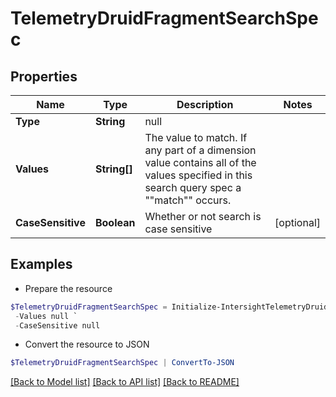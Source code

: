 # TelemetryDruidFragmentSearchSpec
## Properties

Name | Type | Description | Notes
------------ | ------------- | ------------- | -------------
**Type** | **String** | null | 
**Values** | **String[]** | The value to match.  If any part of a dimension value contains all of the values specified in this search query spec a &quot;&quot;match&quot;&quot; occurs. | 
**CaseSensitive** | **Boolean** | Whether or not search is case sensitive | [optional] 

## Examples

- Prepare the resource
```powershell
$TelemetryDruidFragmentSearchSpec = Initialize-IntersightTelemetryDruidFragmentSearchSpec  -Type null `
 -Values null `
 -CaseSensitive null
```

- Convert the resource to JSON
```powershell
$TelemetryDruidFragmentSearchSpec | ConvertTo-JSON
```

[[Back to Model list]](../README.md#documentation-for-models) [[Back to API list]](../README.md#documentation-for-api-endpoints) [[Back to README]](../README.md)

